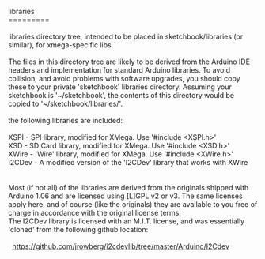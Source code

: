 libraries<br>
=========<br>
<br>
libraries directory tree, intended to be placed in sketchbook/libraries (or similar),
for xmega-specific libs.<br>
<br>
The files in this directory tree are likely to be derived from the Arduino IDE headers
and implementation for standard Arduino libraries.  To avoid collision, and avoid
problems with software upgrades, you should copy these to your private 'sketchbook'
libraries directory.  Assuming your sketchbook is '~/sketchbook', the contents of
this directory would be copied to '~/sketchbook/libraries/'.<br>
<br>
the following libraries are included:<br>
<br>
XSPI   - SPI library, modified for XMega.  Use '#include &lt;XSPI.h&gt;'<br>
XSD    - SD Card library, modified for XMega.  Use '#include &lt;XSD.h&gt;'<br>
XWire  - 'Wire' library, modified for XMega.  Use '#include &lt;XWire.h&gt;'<br>
I2CDev - A modified version of the 'I2CDev' library that works with XWire<br>
<br>
<br>
Most (if not all) of the libraries are derived from the originals shipped with
Arduino 1.06 and are licensed using [L]GPL v2 or v3.  The same licenses
apply here, and of course (like the originals) they are available to you
free of charge in accordance with the original license terms.
<br>
The I2CDev library is licensed with an M.I.T. license, and was essentially
'cloned' from the following github location:<br>
<br>
&nbsp;&nbsp;https://github.com/jrowberg/i2cdevlib/tree/master/Arduino/I2Cdev<br>
<br>


